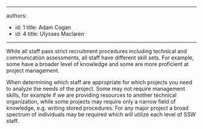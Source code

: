 

---
authors:
  - id: 1
    title: Adam Cogan
  - id: 4
    title: Ulysses Maclaren
---




<span class='intro'> <p>
                    While all staff pass strict recruitment procedures including technical and communication assessments, all staff
                    have different skill sets. For example, some have a broader level of knowledge and some are more proficient at project 
                    management. 
                </p> </span>

<p>
                    When determining which staff are appropriate for which projects you need to analyze the needs of the project.
                    Some may not require management skills, for example if we are providing resources to another technical
                    organization, while some projects may require only a narrow field of knowledge, e.g. writing stored procedures.
                    For any major project a broad spectrum of individuals may be required which will utilize each level of SSW staff. 
                </p>


